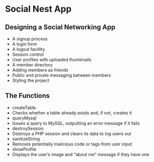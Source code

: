 ﻿# Social Nest App

## Designing a Social Networking App

* A signup process
* A login form
* A logout facillity 
* Session control
* User profiles with uploaded thumbnails
* A member directory
* Adding members as friends
* Public and private messaging between members
* Styling the project

## The Functions

* createTable
 * Checks whether a table already exists and, if not, creates it
* queryMysql
 * Issues a query to MySQL, outputting an error message if it fails
* destroySession
 * Destroys a PHP session and clears its data to log users out
* sanitizeString
 * Removes potentially malicious code or tags from user input
* showProfile
 * Displays the user’s image and “about me” message if they have one
